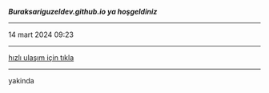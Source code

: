 
**_Buraksariguzeldev.github.io ya hoşgeldiniz_**

---

14 mart 2024 09:23

---

[hızlı ulaşım için tıkla](İndex.html)

---

yakinda



